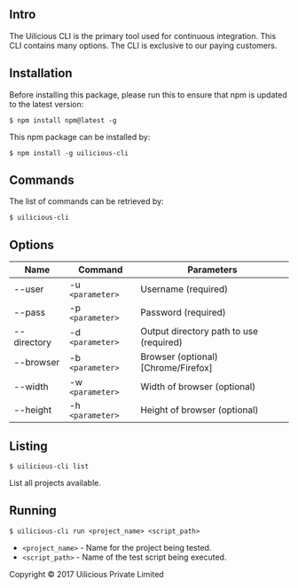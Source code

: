 ## Intro
The Uilicious CLI is the primary tool used for continuous integration. This CLI contains many options.
The CLI is exclusive to our paying customers.

## Installation
Before installing this package, please run this to ensure that npm is updated to the latest version:
```
$ npm install npm@latest -g
```

This npm package can be installed by:
```
$ npm install -g uilicious-cli
```

## Commands
The list of commands can be retrieved by:
```
$ uilicious-cli
```

## Options
Name   | Command | Parameters
------ | ------- | ------------------
--user | -u `<parameter>` | Username (required)
--pass | -p `<parameter>` | Password (required)
--directory | -d `<parameter>` | Output directory path to use (required)
--browser | -b `<parameter>` | Browser (optional) [Chrome/Firefox]
--width | -w `<parameter>` | Width of browser (optional)
--height | -h `<parameter>` | Height of browser (optional)

## Listing
```
$ uilicious-cli list
```
List all projects available.

## Running
```
$ uilicious-cli run <project_name> <script_path>
```
* `<project_name>` - Name for the project being tested.
* `<script_path>` - Name of the test script being executed.

Copyright &copy; 2017 Uilicious Private Limited
